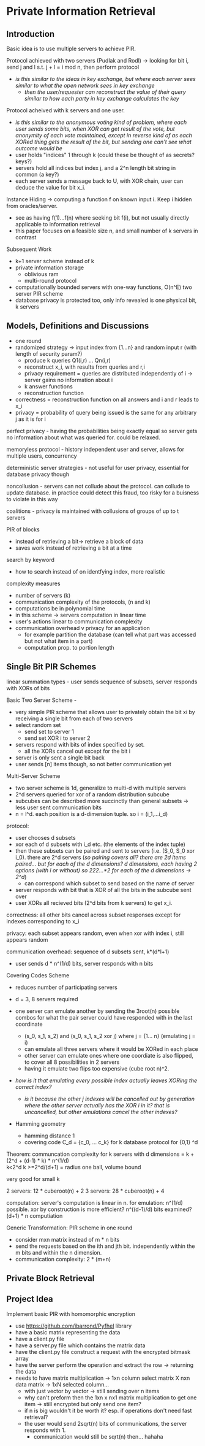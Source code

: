 # Private Information Retrieval

## Introduction
Basic idea is to use multiple servers to achieve PIR.

Protocol achieved with two servers (Pudlak and Rodl) -> looking for bit i, send j and l s.t. j + l = i mod n, then perform protocol
- _is this similar to the ideas in key exchange, but where each server sees similar to what the open network sees in key exchange_
  - _then the user/requester can reconstruct the value of their query similar to how each party in key exchange calculates the key_
 
Protocol acheived with k servers and one user.
- _is this similar to the anonymous voting kind of problem, where each user sends some bits, when XOR can get result of the vote, but anonymity of each vote maintained, except in reverse kind of as each XORed thing gets the result of the bit, but sending one can't see what outcome would be_
- user holds "indices" 1 through k (could these be thought of as secrets? keys?)
- servers hold all indices but index j, and a 2^n length bit string in common (a key?)
- each server sends a message back to U, with XOR chain, user can deduce the value for bit x_i.

Instance Hiding -> computing a function f on known input i. Keep i hidden from oracles/server.
- see as having f(1)...f(n) where seeking bit f(i), but not usually directly applicable to information retrieval
- this paper focuses on a feasible size n, and small number of k servers in contrast

Subsequent Work
- k+1 server scheme instead of k
- private information storage
  - oblivious ram
  - multi-round protocol
- computationally bounded servers with one-way functions, O(n^E) two server PIR scheme
- database privacy is protected too, only info revealed is one physical bit, k servers

## Models, Definitions and Discussions
- one round
- randomized strategy -> input index from {1...n} and random input r (with length of security param?)
  - produce k queries Q1(i,r) ... Qn(i,r)
  - reconstruct x_i, with results from queries and r,i
  - privacy requirement = queries are distributed independently of i -> server gains no information about i
  - k answer functions
  - reconstruction function
- correctness = reconstruction function on all answers and i and r leads to x_i
- privacy = probability of query being issued is the same for any arbitrary j as it is for i


perfect privacy - having the probabilities being exactly equal so server gets no information about what was queried for. could be relaxed.

memoryless protocol - history independent user and server, allows for multiple users, concurrency

deterministic server strategies - not useful for user privacy, essential for database privacy though

noncollusion - servers can not collude about the protocol. can collude to update database. in practice could detect this fraud, too risky for a buisness to violate in this way

coalitions - privacy is maintained with collusions of groups of up to t servers

PIR of blocks
- instead of retrieving a bit-> retrieve a block of data
- saves work instead of retrieving a bit at a time

search by keyword
- how to search instead of on identfying index, more realistic 

complexity measures
- number of servers (k)
- communication complexity of the protocols, (n and k)
- computations be in polynomial time
- in this scheme -> servers computation in linear time
- user's actions linear to communication complexity
- communication overhead v privacy for an application
  - for example partition the database (can tell what part was accessed but not what item in a part)
  - computation prop. to portion length

## Single Bit PIR Schemes

linear summation types - user sends sequence of subsets, server responds with XORs of bits

Basic Two Server Scheme - 
- very simple PIR scheme that allows user to privately obtain the bit xi by receiving a single bit from each of two servers
- select random set
  - send set to server 1
  - send set XOR i to server 2
- servers respond with bits of index specified by set.
  - all the XORs cancel out except for the bit i
- server is only sent a single bit back
- user sends \[n\] items though, so not better communication yet


Multi-Server Scheme
- two server scheme is 1d, generalize to multi-d with multiple servers
- 2^d servers queried for xor of a random distribution subcube
- subcubes can be described more succinctly than general subsets -> less user sent communication bits
- n = l^d. each position is a d-dimension tuple. so i = (i_1,...i_d)

protocol:
- user chooses d subsets
- xor each of d subsets with i_d etc. (the elements of the index tuple)
- then these subsets can be paired and sent to servers (i.e. (S_0, S_0 xor i_0). there are 2^d servers (_so pairing covers all? there are 2d items paired... but for each of the d dimensions? d dimensions, each having 2 options (with i or without) so 2*2*2...*2 for each of the d dimensions -> 2^d_)
  - can correspond which subset to send based on the name of server
- server responds with bit that is XOR of all the bits in the subcube sent over
- user XORs all recieved bits (2^d bits from k servers) to get x_i.

correctness: all other bits cancel across subset responses except for indexes corresponding to x_i

privacy: each subset appears random, even when xor with index i, still appears random

communication overhead: sequence of d subsets sent, k*(d\*l+1)
- user sends d * n^(1/d) bits, server responds with n bits


Covering Codes Scheme
- reduces number of participating servers
- d = 3, 8 servers required
- one server can emulate another by sending the 3root(n) possible combos for what the pair server could have responded with in the last coordinate
  - (s_0, s_1, s_2) and (s_0, s_1, s_2 xor j) where j = {1... n} (emulating j = i)
  - can emulate all three servers where it would be XORed in each place
  - other server can emulate ones where one coordiate is also flipped, to cover all 8 possibilities in 2 servers
  - having it emulate two flips too expensive (cube root n)^2.
- _how is it that emulating every possible index actually leaves XORing the correct index?_ 
  - _is it because the other j indexes will be cancelled out by generation where the other server actually has the XOR i in it? that is uncancelled, but other emulations cancel the other indexes?_

- Hamming geometry
  - hamming distance 1
  - covering code C_d = {c_0, ... c_k} for k database protocol for {0,1} ^d
 
Theorem: communcation complexity for k servers with d dimensions = k + (2^d + (d-1) * k) * n^(1/d)   
k<2^d
k >=2^d/(d+1) = radius one ball, volume bound

very good for small k

2 servers: 12 * cuberoot(n) + 2
3 servers: 28 * cuberoot(n) + 4

computation: 
server's computation is linear in n. for emulation: n^(1/d) possible. 
xor by construction is more efficient? n^((d-1)/d) bits examined? 
(d+1) * n computiation 

Generic Transformation: PIR scheme in one round
- consider mxn matrix instead of m * n bits
- send the requests based on the ith and jth bit. independently within the m bits and within the n dimension.
- communication complexity: 2 * (m+n)


## Private Block Retrieval




## Project Idea

Implement basic PIR with homomorphic encryption
- use https://github.com/ibarrond/Pyfhel library
- have a basic matrix representing the data
- have a client.py file
- have a server.py file which contains the matrix data
- have the client.py file construct a request with the encrypted bitmask array
- have the server perform the operation and extract the row -> returning the data
- needs to have matrix multiplication -> 1xn column select matrix X nxn data matrix -> 1xN selected column...
  - with just vector by vector -> still sending over n items
  - why can't preform then the 1xn x nx1 matrix multiplication to get one item -> still encrypted but only send one item?
  - if n is big wouldn't it be worth it? esp. if operations don't need fast retrieval?
  - the user would send 2sqrt(n) bits of communications, the server responds with 1.
    - communication would still be sqrt(n) then... hahaha
